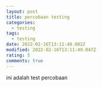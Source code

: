 ```yaml
---
layout: post
title: percobaan testing
categories:
  - testing
tags:
  - testing
date: 2022-02-16T13:11:49.002Z
modified: 2022-02-16T13:11:49.047Z
rating: 5
comments: true
---
```

ini adalah test percobaan